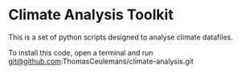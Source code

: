 # Climate Analysis Toolkit

This is a set of python scripts designed to analyse climate datafiles.

To install this code, open a terminal and run git@github.com:ThomasCeulemans/climate-analysis.git
